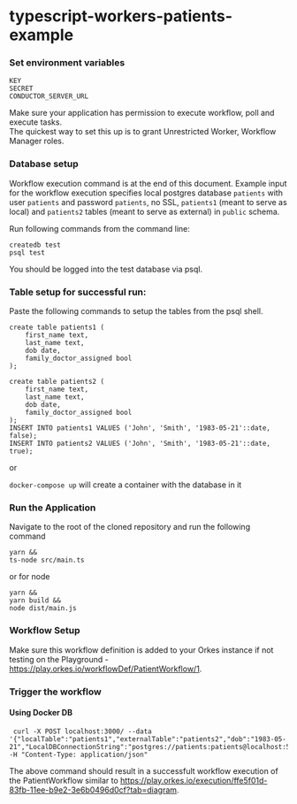 # typescript-workers-patients-example
### Set environment variables
```
KEY
SECRET
CONDUCTOR_SERVER_URL
```
Make sure your application has permission to execute workflow,
poll and execute tasks. <br>
The quickest way to set this up is to grant Unrestricted Worker,
Workflow Manager roles.

### Database setup
Workflow execution command is at the end of this document. Example input for the workflow execution specifies local postgres database `patients` with user `patients` and password `patients`, no SSL, `patients1` (meant to serve as local) and `patients2` tables (meant to serve as external) in `public` schema.

Run following commands from the command line:
```
createdb test
psql test
```
You should be logged into the test database via psql.

### Table setup for successful run:
Paste the following commands to setup the tables from the psql shell.
```
create table patients1 (
    first_name text,
    last_name text,
    dob date,
    family_doctor_assigned bool
);

create table patients2 (
    first_name text,
    last_name text,
    dob date,
    family_doctor_assigned bool
);
INSERT INTO patients1 VALUES ('John', 'Smith', '1983-05-21'::date, false);
INSERT INTO patients2 VALUES ('John', 'Smith', '1983-05-21'::date, true);
```
or

`docker-compose up` will create a container with the database in it

### Run the Application
Navigate to the root of the cloned repository and run the following command

```
yarn &&
ts-node src/main.ts
```

or for node
```
yarn &&
yarn build &&
node dist/main.js
```

### Workflow Setup
Make sure this workflow definition is added to your Orkes instance if not testing on the Playground - https://play.orkes.io/workflowDef/PatientWorkflow/1.

### Trigger the workflow

#### Using Docker DB

```
 curl -X POST localhost:3000/ --data '{"localTable":"patients1","externalTable":"patients2","dob":"1983-05-21","LocalDBConnectionString":"postgres://patients:patients@localhost:5432/patients","last_name":"Smith","first_name":"John","ExternalDBConnectionString":"postgres://patients:patients@localhost:5432/patients"}' -H "Content-Type: application/json"
```

The above command should result in a successfult workflow execution of the PatientWorkflow similar to https://play.orkes.io/execution/ffe5f01d-83fb-11ee-b9e2-3e6b0496d0cf?tab=diagram.

